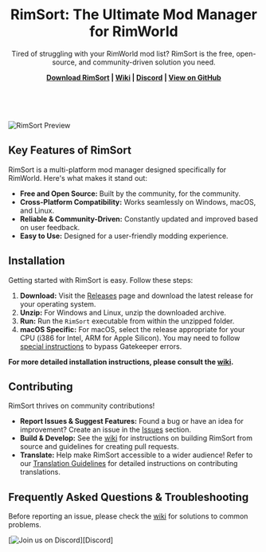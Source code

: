 <p align="center">
    <h1 align="center">RimSort: The Ultimate Mod Manager for RimWorld</h1>
    <p align="center">Tired of struggling with your RimWorld mod list?  RimSort is the free, open-source, and community-driven solution you need.</p>
    <p align="center"><strong><a href="https://github.com/RimSort/RimSort/releases">Download RimSort</a> | <a href="https://rimsort.github.io/RimSort/">Wiki</a> | <a href="https://discord.gg/aV7g69JmR2">Discord</a> | <a href="https://github.com/RimSort/RimSort">View on GitHub</a></strong> </p>
    <br><br><br>
</p>

![RimSort Preview](./docs/rimsort_preview.png)

## Key Features of RimSort

RimSort is a multi-platform mod manager designed specifically for RimWorld.  Here's what makes it stand out:

*   **Free and Open Source:**  Built by the community, for the community.
*   **Cross-Platform Compatibility:**  Works seamlessly on Windows, macOS, and Linux.
*   **Reliable & Community-Driven:**  Constantly updated and improved based on user feedback.
*   **Easy to Use:** Designed for a user-friendly modding experience.

## Installation

Getting started with RimSort is easy. Follow these steps:

1.  **Download:** Visit the [Releases](https://github.com/RimSort/RimSort/releases) page and download the latest release for your operating system.
2.  **Unzip:**  For Windows and Linux, unzip the downloaded archive.
3.  **Run:**  Run the `RimSort` executable from within the unzipped folder.
4.  **macOS Specific:** For macOS, select the release appropriate for your CPU (i386 for Intel, ARM for Apple Silicon). You may need to follow [special instructions](https://rimsort.github.io/RimSort/user-guide/downloading-and-installing#macos) to bypass Gatekeeper errors.

**For more detailed installation instructions, please consult the [wiki](https://rimsort.github.io/RimSort/).**

## Contributing

RimSort thrives on community contributions!

*   **Report Issues & Suggest Features:**  Found a bug or have an idea for improvement?  Create an issue in the [Issues](https://github.com/RimSort/RimSort/issues) section.
*   **Build & Develop:**  See the [wiki](https://rimsort.github.io/RimSort/) for instructions on building RimSort from source and guidelines for creating pull requests.
*   **Translate:** Help make RimSort accessible to a wider audience!  Refer to our [Translation Guidelines](https://rimsort.github.io/RimSort/development-guide/translation-guidelines) for detailed instructions on contributing translations.

## Frequently Asked Questions & Troubleshooting

Before reporting an issue, please check the [wiki](https://rimsort.github.io/RimSort/) for solutions to common problems.

[![Join us on Discord](https://github-production-user-asset-6210df.s3.amazonaws.com/2766946/248529301-486f4f8c-fed5-4fe1-832f-6461b7ce3a55.png)][Discord]